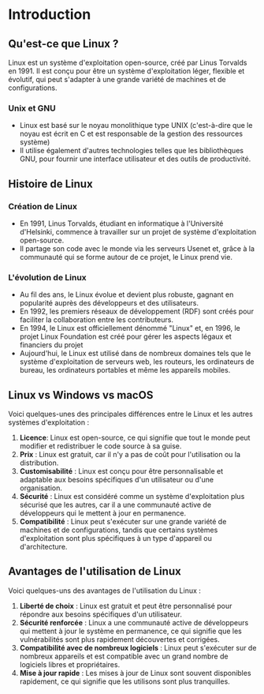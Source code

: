 # Introduction
## Qu'est-ce que Linux ?
Linux est un système d'exploitation open-source, créé par Linus Torvalds en 1991. Il est conçu pour être un système d'exploitation léger, flexible et évolutif, qui peut s'adapter à une grande variété de machines et de configurations.

### Unix et GNU
- Linux est basé sur le noyau monolithique type UNIX (c'est-à-dire que le noyau est écrit en C et est responsable de la gestion des ressources système)
- Il utilise également d'autres technologies telles que les bibliothèques GNU, pour fournir une interface utilisateur et des outils de productivité.

## Histoire de Linux
### Création de Linux
- En 1991, Linus Torvalds, étudiant en informatique à l'Université d'Helsinki, commence à travailler sur un projet de système d'exploitation open-source.
- Il partage son code avec le monde via les serveurs Usenet et, grâce à la communauté qui se forme autour de ce projet, le Linux prend vie.

### L'évolution de Linux
- Au fil des ans, le Linux évolue et devient plus robuste, gagnant en popularité auprès des développeurs et des utilisateurs.
- En 1992, les premiers réseaux de développement (RDF) sont créés pour faciliter la collaboration entre les contributeurs.
- En 1994, le Linux est officiellement dénommé "Linux" et, en 1996, le projet Linux Foundation est créé pour gérer les aspects légaux et financiers du projet
- Aujourd'hui, le Linux est utilisé dans de nombreux domaines tels que le système d'exploitation de serveurs web, les routeurs, les ordinateurs de bureau, les ordinateurs portables et même les appareils mobiles.

## Linux vs Windows vs macOS
Voici quelques-unes des principales différences entre le Linux et les autres systèmes d'exploitation :

1. **Licence**: Linux est open-source, ce qui signifie que tout le monde peut modifier et redistribuer le code source à sa guise.
2. **Prix** : Linux est gratuit, car il n'y a pas de coût pour l'utilisation ou la distribution.
3. **Customisabilité** : Linux est conçu pour être personnalisable et adaptable aux besoins spécifiques d'un utilisateur ou d'une organisation.
4. **Sécurité** : Linux est considéré comme un système d'exploitation plus sécurisé que les autres, car il a une communauté active de développeurs qui le mettent à jour en permanence.
5. **Compatibilité** : Linux peut s'exécuter sur une grande variété de machines et de configurations, tandis que certains systèmes d'exploitation sont plus spécifiques à un type d'appareil ou d'architecture.

## Avantages de l'utilisation de Linux
Voici quelques-uns des avantages de l'utilisation du Linux :

1. **Liberté de choix** : Linux est gratuit et peut être personnalisé pour répondre aux besoins spécifiques d'un utilisateur.
2. **Sécurité renforcée** : Linux a une communauté active de développeurs qui mettent à jour le système en permanence, ce qui signifie que les vulnérabilités sont plus rapidement découvertes et corrigées.
3. **Compatibilité avec de nombreux logiciels** : Linux peut s'exécuter sur de nombreux appareils et est compatible avec un grand nombre de logiciels libres et propriétaires.
4. **Mise à jour rapide** : Les mises à jour de Linux sont souvent disponibles rapidement, ce qui signifie que les utilisons sont plus tranquilles.
